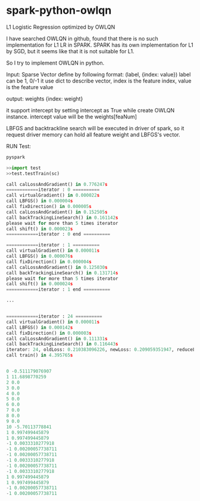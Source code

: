 # spark-python-owlqn
L1 Logistic Regression optimized by OWLQN

I have searched OWLQN in github, found that  there is no such implementation for L1 LR in SPARK.
SPARK has its own implementation for L1 by SGD, but it seems like that it is not suitable for L1.

So I try to implement OWLQN in python.

Input:
Sparse Vector define by following format:
(label, {index: value})
label can be 1, 0/-1
it use dict to describe vector, index is the feature index, value is the feature value


output:
weights
{index: weight}

it support intercept by setting intercept as True while create OWLQN instance.
intercept value will be the weights[feaNum]

LBFGS and backtrackline search will be executed in driver of spark, so it request driver memory can hold all feature weight and LBFGS's vector.


RUN Test:<br>

```python
pyspark

>>import test
>>test.testTrain(sc)

call calLossAndGradient() in 0.776247s
============iterator : 0 ==========
call virtualGradient() in 0.000022s
call LBFGS() in 0.000004s
call fixDirection() in 0.000005s
call calLossAndGradient() in 0.152505s
call backTrackingLineSearch() in 0.161142s
please wait for more than 5 times iterator
call shift() in 0.000023s
============iterator : 0 end ==========

============iterator : 1 ==========
call virtualGradient() in 0.000011s
call LBFGS() in 0.000076s
call fixDirection() in 0.000004s
call calLossAndGradient() in 0.125030s
call backTrackingLineSearch() in 0.131714s
please wait for more than 5 times iterator
call shift() in 0.000024s
============iterator : 1 end ==========

...


============iterator : 24 ==========
call virtualGradient() in 0.000011s
call LBFGS() in 0.000142s
call fixDirection() in 0.000003s
call calLossAndGradient() in 0.111331s
call backTrackingLineSearch() in 0.116443s
iterator: 24, oldLoss: 0.210383096226, newLoss: 0.209059351947, reduceLoss: 0.000132374427879 , reduceRatio:0.000633190654453, intercept: -5.70113778841
call train() in 4.395765s


0 -0.511179076907
1 11.6898770259
2 0.0
3 0.0
4 0.0
5 0.0
6 0.0
7 0.0
8 0.0
9 0.0
10 -5.70113778841
1 0.997499445879
1 0.997499445879
-1 0.0033310277918
-1 0.00200057738711
-1 0.00200057738711
-1 0.0033310277918
-1 0.00200057738711
-1 0.0033310277918
1 0.997499445879
1 0.997499445879
-1 0.00200057738711
-1 0.00200057738711
```
